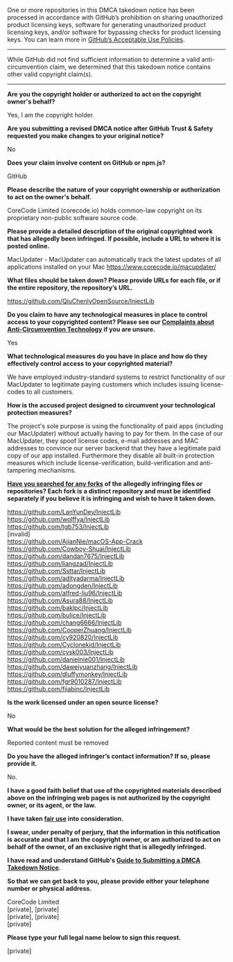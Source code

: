 One or more repositories in this DMCA takedown notice has been processed in accordance with GitHub’s prohibition on sharing unauthorized product licensing keys, software for generating unauthorized product licensing keys, and/or software for bypassing checks for product licensing keys.
You can learn more in [GitHub’s Acceptable Use Policies](https://docs.github.com/en/github/site-policy/github-acceptable-use-policies).

---

While GitHub did not find sufficient information to determine a valid anti-circumvention claim, we determined that this takedown notice contains other valid copyright claim(s).

---

**Are you the copyright holder or authorized to act on the copyright owner's behalf?**

Yes, I am the copyright holder.

**Are you submitting a revised DMCA notice after GitHub Trust & Safety requested you make changes to your original notice?**

No

**Does your claim involve content on GitHub or npm.js?**

GitHub

**Please describe the nature of your copyright ownership or authorization to act on the owner's behalf.**

CoreCode Limited (corecode.io) holds common-law copyright on its proprietary non-public software source code.

**Please provide a detailed description of the original copyrighted work that has allegedly been infringed. If possible, include a URL to where it is posted online.**

MacUpdater - MacUpdater can automatically track the latest updates of all applications installed on your Mac
https://www.corecode.io/macupdater/

**What files should be taken down? Please provide URLs for each file, or if the entire repository, the repository’s URL.**

https://github.com/QiuChenlyOpenSource/InjectLib

**Do you claim to have any technological measures in place to control access to your copyrighted content? Please see our <a href="https://docs.github.com/articles/guide-to-submitting-a-dmca-takedown-notice#complaints-about-anti-circumvention-technology">Complaints about Anti-Circumvention Technology</a> if you are unsure.**

Yes

**What technological measures do you have in place and how do they effectively control access to your copyrighted material?**

We have employed industry-standard systems to restrict functionality of our MacUpdater to legitimate paying customers which includes issuing license-codes to all customers.

**How is the accused project designed to circumvent your technological protection measures?**

The project's sole purpose is using the functionality of paid apps (including our MacUpdater) without actually having to pay for them. In the case of our MacUpdater, they spoof license codes, e-mail addresses and MAC addresses to convince our server backend that they have a legitimate paid copy of our app installed. Furthermore they disable all built-in protection measures which include license-verification, build-verification and anti-tampering mechanisms.

**<a href="https://docs.github.com/articles/dmca-takedown-policy#b-what-about-forks-or-whats-a-fork">Have you searched for any forks</a> of the allegedly infringing files or repositories? Each fork is a distinct repository and must be identified separately if you believe it is infringing and wish to have it taken down.**

https://github.com/LanYunDev/InjectLib  
https://github.com/wolffya/InjectLib  
https://github.com/tgb753/InjectLib  
[invalid]  
https://github.com/AjianNie/macOS-App-Crack  
https://github.com/Cowboy-Shuai/InjectLib  
https://github.com/dandan7675/InjectLib  
https://github.com/liangzad/InjectLib  
https://github.com/Ssttar/InjectLib  
https://github.com/adityadarma/InjectLib  
https://github.com/adongden/InjectLib  
https://github.com/alfred-liu96/InjectLib  
https://github.com/Asura88/InjectLib  
https://github.com/baklpc/InjectLib  
https://github.com/bulice/InjectLib  
https://github.com/chang6666/InjectLib  
https://github.com/CooperZhuang/InjectLib  
https://github.com/cy920820/InjectLib  
https://github.com/Cyclonekid/InjectLib  
https://github.com/cysk003/InjectLib  
https://github.com/danielnie001/InjectLib  
https://github.com/daweiyuanzhang/InjectLib  
https://github.com/dluffymonkey/InjectLib  
https://github.com/fgr9010287/InjectLib  
https://github.com/fjiabinc/InjectLib  

**Is the work licensed under an open source license?**

No

**What would be the best solution for the alleged infringement?**

Reported content must be removed

**Do you have the alleged infringer’s contact information? If so, please provide it.**

No.

**I have a good faith belief that use of the copyrighted materials described above on the infringing web pages is not authorized by the copyright owner, or its agent, or the law.**

**I have taken <a href="https://www.lumendatabase.org/topics/22">fair use</a> into consideration.**

**I swear, under penalty of perjury, that the information in this notification is accurate and that I am the copyright owner, or am authorized to act on behalf of the owner, of an exclusive right that is allegedly infringed.**

**I have read and understand GitHub's <a href="https://docs.github.com/articles/guide-to-submitting-a-dmca-takedown-notice/">Guide to Submitting a DMCA Takedown Notice</a>.**

**So that we can get back to you, please provide either your telephone number or physical address.**

CoreCode Limited  
[private], [private]  
[private], [private]  
[private]

**Please type your full legal name below to sign this request.**

[private]  
